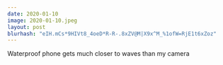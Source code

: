 ```yaml
---
date: 2020-01-10
image: 2020-01-10.jpeg
layout: post
blurhash: "eIH.mCs*9HIVt8_4oeD*R-R-.8xZV@M|X9x^M_%1ofW=RjE1t6xZoz"
---
```


Waterproof phone gets much closer to waves than my camera
